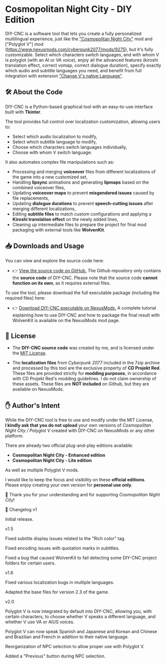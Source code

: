 # Cosmopolitan Night City - DIY Edition

DIY-CNC is a software tool that lets you create a fully personalized multilingual experience, just like the ["Cosmopolitan Night City"](https://www.nexusmods.com/cyberpunk2077/mods/5909) mod and ["Polyglot V"] mod (https://www.nexusmods.com/cyberpunk2077/mods/9275), but it's fully customizable. Select which characters switch languages, and with whom V is polyglot (with an AI or VA voice), enjoy all the advanced features (kiroshi translation effect, correct vomap, correct dialogue duration), specify exactly which audio and subtitle languages you need, and benefit from full integration with extension ["Change V's native Language"](https://www.nexusmods.com/cyberpunk2077/mods/5718).


## 🛠️ About the Code

DIY-CNC is a Python-based graphical tool with an easy-to-use interface built with **Tkinter**.

The tool provides full control over localization customization, allowing users to:
- Select which audio localization to modify,
- Select which subtitle language to modify,
- Choose which characters switch languages individually,
- Choose with whom V switch language.

It also automates complex file manipulations such as:
- Processing and merging **voiceover** files from different localizations of the game into a new customized set,
- Handling **lipsync** animations and generating **lipmaps** based on the combined voiceover files,
- Updating **voiceover maps** to prevent **misgendered issues** caused by file replacements,
- Updating **dialogue durations** to prevent **speech-cutting issues** after merging different localizations,
- Editing **subtitle files** to match custom configurations and applying a **Kiroshi translation effect** on the newly added lines,
- Cleaning up intermediate files to prepare the project for final mod packaging with external tools like **WolvenKit**.


## 📥 Downloads and Usage

You can view and explore the source code here:
- 👉 [View the source code on GitHub.](https://github.com/nttnGH/Do_IT_Yourself-Cosmopolitan_Nightcity)
The Github repository only contains the **source code** of DIY-CNC. Please note that the source code **cannot function on its own**, as it requires external files.

To use the tool, please download the full executable package (including the required files) here:
- 👉 [Download DIY-CNC executable on NexusMods.](https://www.nexusmods.com/cyberpunk2077/mods/20715)
A complete tutorial explaining how to use DIY-CNC and how to package the final result with WolvenKit is available on the NexusMods mod page.


## 📄 License

- The **DIY-CNC source code** was created by me, and is licensed under the [MIT License](https://opensource.org/licenses/MIT).  

- The **localization files** from *Cyberpunk 2077* included in the 7zip archive and processed by this tool are the exclusive property of **CD Projekt Red**.  
  These files are provided strictly for **modding purposes**, in accordance with CD Projekt Red's modding guidelines. I do not claim ownership of these assets.
  These files are **NOT included** on Github, but they are available on NexusMods.


## ✋ Author's Intent

While the DIY-CNC tool is free to use and modify under the MIT License,  
**I kindly ask that you do not upload** your own versions of *Cosmopolitan Night City / Polyglot V* created with DIY-CNC on NexusMods or any other platform.

There are already two official plug-and-play editions available:
- **Cosmopolitan Night City - Enhanced edition**
- **Cosmopolitan Night City - Lite edition**

As well as multiple Polyglot V mods.

I would like to keep the focus and visibility on these **official editions**.  
Please enjoy creating your own version for **personal use only**.

🙏 Thank you for your understanding and for supporting *Cosmopolitan Night City*!






📝 Changelog
v1

Initial release.


v1.5

Fixed subtitle display issues related to the "Rich color" tag.

Fixed encoding issues with quotation marks in subtitles.

Fixed a bug that caused WolvenKit to fail detecting some DIY-CNC project folders for certain users.


v1.6

Fixed various localization bugs in multiple languages. 

Adapted the base files for version 2.3 of the game.





v2.0

Polyglot V is now integrated by default into DIY-CNC, allowing you, with certain characters, to choose whether V speaks a different language, and whether V use VA or AIUS voices.

Polyglot V can now speak Spanish and Japanese and Korean and Chinese and Brazilian and French in addition to their native language.

Reorganization of NPC selection to allow proper use with Polyglot V.

Added a "Previous" button during NPC selection.









